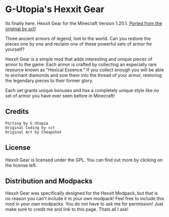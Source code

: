 # G-Utopia's Hexxit Gear
Its finally here. Hexxit Gear for the Minecraft Version 1.20.1. [Ported from the original by sct!](https://github.com/sct/HexxitGear)

Three ancient armors of legend, lost to the world. Can you restore the pieces one by one and reclaim one of these powerful sets of armor for yourself?

Hexxit Gear is a simple mod that adds interesting and unique pieces of armor to the game. Each armor is crafted by collecting an especially rare resource known as "Hexical Essence." If you collect enough you will be able to enchant diamonds and sow them into the thread of your armor, restoring the legendary pieces to their former glory.

Each set grants unique bonuses and has a completely unique style like no set of armor you have ever seen before in Minecraft!

## Credits

    Porting by G Utopia
    Original Coding by sct
    Original Art by Cheapshot

## License

Hexxit Gear is licensed under the GPL. You can find out more by clicking on the license left.

## Distribution and Modpacks

Hexxit Gear was specifically designed for the Hexxit Modpack, but that is no reason you can't include it in your own modpack! Feel free to include this mod in your own modpacks. You do not have to ask me for permission! Just make sure to credit me and link to this page. Thats all I ask!

